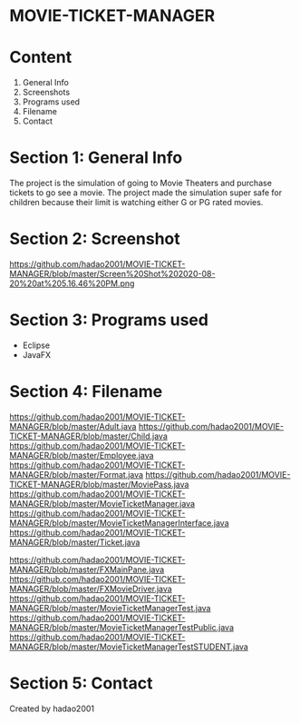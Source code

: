 # MOVIE-TICKET-MANAGER

# Content
1. General Info
2. Screenshots
3. Programs used
4. Filename
5. Contact

# Section 1: General Info
The project is the simulation of going to Movie Theaters and purchase tickets to go see a movie. The project made the simulation super safe for children because their limit is watching either G or PG rated movies.

# Section 2: Screenshot
https://github.com/hadao2001/MOVIE-TICKET-MANAGER/blob/master/Screen%20Shot%202020-08-20%20at%205.16.46%20PM.png

# Section 3: Programs used
- Eclipse
- JavaFX

# Section 4: Filename
https://github.com/hadao2001/MOVIE-TICKET-MANAGER/blob/master/Adult.java
https://github.com/hadao2001/MOVIE-TICKET-MANAGER/blob/master/Child.java
https://github.com/hadao2001/MOVIE-TICKET-MANAGER/blob/master/Employee.java
https://github.com/hadao2001/MOVIE-TICKET-MANAGER/blob/master/Format.java
https://github.com/hadao2001/MOVIE-TICKET-MANAGER/blob/master/MoviePass.java
https://github.com/hadao2001/MOVIE-TICKET-MANAGER/blob/master/MovieTicketManager.java
https://github.com/hadao2001/MOVIE-TICKET-MANAGER/blob/master/MovieTicketManagerInterface.java
https://github.com/hadao2001/MOVIE-TICKET-MANAGER/blob/master/Ticket.java

https://github.com/hadao2001/MOVIE-TICKET-MANAGER/blob/master/FXMainPane.java
https://github.com/hadao2001/MOVIE-TICKET-MANAGER/blob/master/FXMovieDriver.java
https://github.com/hadao2001/MOVIE-TICKET-MANAGER/blob/master/MovieTicketManagerTest.java
https://github.com/hadao2001/MOVIE-TICKET-MANAGER/blob/master/MovieTicketManagerTestPublic.java
https://github.com/hadao2001/MOVIE-TICKET-MANAGER/blob/master/MovieTicketManagerTestSTUDENT.java

# Section 5: Contact
Created by hadao2001


